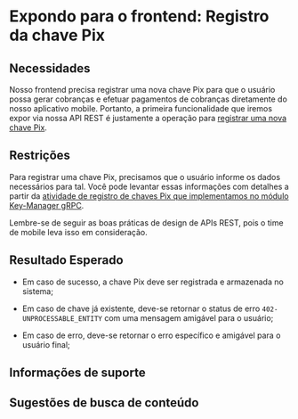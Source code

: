# Expondo para o frontend: Registro da chave Pix

## Necessidades

Nosso frontend precisa registrar uma nova chave Pix para que o usuário possa gerar cobranças e efetuar pagamentos de cobranças diretamente do nosso aplicativo mobile. Portanto, a primeira funcionalidade que iremos expor via nossa API REST é justamente a operação para [registrar uma nova chave Pix](005-registrando-uma-nova-chave-pix.md).
   
## Restrições

Para registrar uma chave Pix, precisamos que o usuário informe os dados necessários para tal. Você pode levantar essas informações com detalhes a partir da [atividade de registro de chaves Pix que implementamos no módulo Key-Manager gRPC](005-registrando-uma-nova-chave-pix.md).

Lembre-se de seguir as boas práticas de design de APIs REST, pois o time de mobile leva isso em consideração.

## Resultado Esperado

- Em caso de sucesso, a chave Pix deve ser registrada e armazenada no sistema;

- Em caso de chave já existente, deve-se retornar o status de erro `402-UNPROCESSABLE_ENTITY` com uma mensagem amigável para o usuário;

- Em caso de erro, deve-se retornar o erro específico e amigável para o usuário final;

## Informações de suporte

## Sugestões de busca de conteúdo